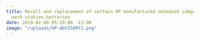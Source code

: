```yaml
---
title: Recall and replacement of certain HP manufactured notebook computer and mobile
  work station batteries
date: 2019-02-06 05:29:00 -11:00
image: "/uploads/HP-ADVISORY1.png"
---
```


